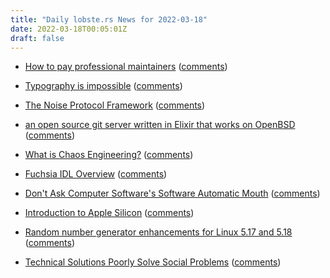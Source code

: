 ```yaml
---
title: "Daily lobste.rs News for 2022-03-18"
date: 2022-03-18T00:05:01Z
draft: false
---
```






- [How to pay professional maintainers](https://words.filippo.io/pay-maintainers/)
  ([comments](https://lobste.rs/s/irizqw/how_pay_professional_maintainers))



- [Typography is impossible](https://medium.engineering/typography-is-impossible-5872b0c7f891)
  ([comments](https://lobste.rs/s/u8mbfa/typography_is_impossible))



- [The Noise Protocol Framework](https://noiseprotocol.org/noise.html)
  ([comments](https://lobste.rs/s/uof1x0/noise_protocol_framework))



- [an open source git server written in Elixir that works on OpenBSD](https://www.kmx.io/en/blog/2022-02-22_kmxgit-0.3.0.html)
  ([comments](https://lobste.rs/s/alxlnc/open_source_git_server_written_elixir))



- [What is Chaos Engineering?](https://christophermeiklejohn.com/filibuster/2022/03/17/what-is-chaos-engineering.html)
  ([comments](https://lobste.rs/s/wjhwuv/what_is_chaos_engineering))



- [Fuchsia IDL Overview](https://fuchsia.dev/fuchsia-src/concepts/fidl/overview)
  ([comments](https://lobste.rs/s/mrxgig/fuchsia_idl_overview))



- [Don't Ask Computer Software's Software Automatic Mouth](https://computeradsfromthepast.substack.com/p/dont-ask-computer-softwares-software)
  ([comments](https://lobste.rs/s/lvarua/don_t_ask_computer_software_s_software))



- [Introduction to Apple Silicon](https://github.com/AsahiLinux/docs/wiki/Introduction-to-Apple-Silicon)
  ([comments](https://lobste.rs/s/gy2tsn/introduction_apple_silicon))



- [Random number generator enhancements for Linux 5.17 and 5.18](https://www.zx2c4.com/projects/linux-rng-5.17-5.18/)
  ([comments](https://lobste.rs/s/wu3ayt/random_number_generator_enhancements))



- [Technical Solutions Poorly Solve Social Problems](https://christine.website/blog/social-quandry-devops-2022-03-17)
  ([comments](https://lobste.rs/s/a3ahnv/technical_solutions_poorly_solve_social))



